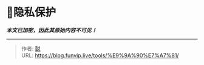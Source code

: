 # 🔐隐私保护

***本文已加密，因此其原始内容不可见！***

---

> 作者: [聪](/about)  
> URL: https://blog.funvip.live/tools/%E9%9A%90%E7%A7%81/  

